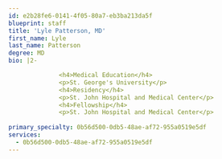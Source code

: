 ```yaml
---
id: e2b28fe6-0141-4f05-80a7-eb3ba213da5f
blueprint: staff
title: 'Lyle Patterson, MD'
first_name: Lyle
last_name: Patterson
degree: MD
bio: |2-

              <h4>Medical Education</h4>
              <p>St. George's University</p>
              <h4>Residency</h4>
              <p>St. John Hospital and Medical Center</p>
              <h4>Fellowship</h4>
              <p>St. John Hospital and Medical Center</p>
          
primary_specialty: 0b56d500-0db5-48ae-af72-955a0519e5df
services:
  - 0b56d500-0db5-48ae-af72-955a0519e5df
---
```

